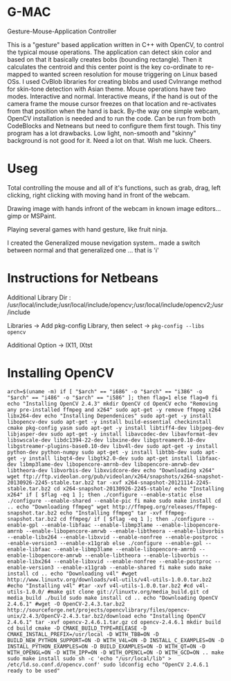 G-MAC
=====

Gesture-Mouse-Application Controller

This is a "gesture" based application written in C++ with OpenCV, to control the typical mouse operations. The application can detect skin color and based on that it basically creates bobs (bounding rectangle). Then it calculates the centroid and this center point is the key co-ordinate to re-mapped to wanted screen resolution for mouse triggering on Linux based OSs. I used CvBlob libraries for creating blobs and used CvInrange method for skin-tone detection with Asian theme. Mouse operations have two modes. Interactive and normal. Interactive means, if the hand is out of the camera frame the mouse cursor freezes on that location and re-activates from that position when the hand is back. By-the way one simple webcam, OpenCV installation is needed and to run the code. Can be run from both CodeBlocks and Netneans but need to configure them first tough. This tiny program has a lot drawbacks. Low light, non-smooth and "skinny" background is not good for it. Need a lot on that. Wish me luck. Cheers.

Useg
====

Total controlling the mouse and all of it's functions, such as grab, drag, left clicking, right clicking with moving hand in front of the webcam.

Drawing image with hands infront of the webcam in known image editors... gimp or MSPaint.

Playing several games with hand gesture, like fruit ninja.

I created the Generalized mouse nevigation system.. made a switch between normal and that 			generalized one ... that is 'i'


Instructions for Netbeans
=========================

Additional Library Dir :
/usr/local/include;/usr/local/include/opencv;/usr/local/include/opencv2;/usr/include

Libraries -> Add pkg-config Library, then select -> `pkg-config --libs opencv`

Additional Option -> lX11, lXtst


Installing OpenCV
=================

`
arch=$(uname -m)
if [ "$arch" == "i686" -o "$arch" == "i386" -o "$arch" == "i486" -o "$arch" == "i586" ]; then
flag=1
else
flag=0
fi
echo "Installing OpenCV 2.4.3"
mkdir OpenCV
cd OpenCV
echo "Removing any pre-installed ffmpeg and x264"
sudo apt-get -y remove ffmpeg x264 libx264-dev
echo "Installing Dependenices"
sudo apt-get -y install libopencv-dev
sudo apt-get -y install build-essential checkinstall cmake pkg-config yasm
sudo apt-get -y install libtiff4-dev libjpeg-dev libjasper-dev
sudo apt-get -y install libavcodec-dev libavformat-dev libswscale-dev libdc1394-22-dev libxine-dev libgstreamer0.10-dev libgstreamer-plugins-base0.10-dev libv4l-dev
sudo apt-get -y install python-dev python-numpy
sudo apt-get -y install libtbb-dev
sudo apt-get -y install libqt4-dev libgtk2.0-dev
sudo apt-get install libfaac-dev libmp3lame-dev libopencore-amrnb-dev libopencore-amrwb-dev libtheora-dev libvorbis-dev libxvidcore-dev
echo "Downloading x264"
wget ftp://ftp.videolan.org/pub/videolan/x264/snapshots/x264-snapshot-20130926-2245-stable.tar.bz2
tar -xvf x264-snapshot-20121114-2245-stable.tar.bz2
cd x264-snapshot-20130926-2245-stable/
echo "Installing x264"
if [ $flag -eq 1 ]; then
./configure --enable-static
else
./configure --enable-shared --enable-pic
fi
make
sudo make install
cd ..
echo "Downloading ffmpeg"
wget http://ffmpeg.org/releases/ffmpeg-snapshot.tar.bz2
echo "Installing ffmpeg"
tar -xvf ffmpeg-snapshot.tar.bz2
cd ffmpeg/
if [ $flag -eq 1 ]; then
./configure --enable-gpl --enable-libfaac --enable-libmp3lame --enable-libopencore-amrnb --enable-libopencore-amrwb --enable-libtheora --enable-libvorbis --enable-libx264 --enable-libxvid --enable-nonfree --enable-postproc --enable-version3 --enable-x11grab
else
./configure --enable-gpl --enable-libfaac --enable-libmp3lame --enable-libopencore-amrnb --enable-libopencore-amrwb --enable-libtheora --enable-libvorbis --enable-libx264 --enable-libxvid --enable-nonfree --enable-postproc --enable-version3 --enable-x11grab --enable-shared
fi
make
sudo make install
cd ..
echo "Downloading v4l"
#wget http://www.linuxtv.org/downloads/v4l-utils/v4l-utils-1.0.0.tar.bz2
#echo "Installing v4l"
#tar -xvf v4l-utils-1.0.0.tar.bz2
#cd v4l-utils-1.0.0/
#make
git clone git://linuxtv.org/media_build.git
cd media_build
./build
sudo make install
cd ..
echo "Downloading OpenCV 2.4.6.1"
#wget -O OpenCV-2.4.3.tar.bz2 http://sourceforge.net/projects/opencvlibrary/files/opencv-unix/2.4.3/OpenCV-2.4.3.tar.bz2/download
echo "Installing OpenCV 2.4.6.1"
tar -xvf opencv-2.4.6.1.tar.gz
cd opencv-2.4.6.1
mkdir build
cd build
cmake -D CMAKE_BUILD_TYPE=RELEASE -D CMAKE_INSTALL_PREFIX=/usr/local -D WITH_TBB=ON -D BUILD_NEW_PYTHON_SUPPORT=ON -D WITH_V4L=ON -D INSTALL_C_EXAMPLES=ON -D INSTALL_PYTHON_EXAMPLES=ON -D BUILD_EXAMPLES=ON -D WITH_QT=ON -D WITH_OPENGL=ON -D WITH_IPP=ON -D WITH_OPENCL=ON -D WITH_GCD=ON ..
make
sudo make install
sudo sh -c 'echo "/usr/local/lib" > /etc/ld.so.conf.d/opencv.conf'
sudo ldconfig
echo "OpenCV 2.4.6.1 ready to be used"
`


